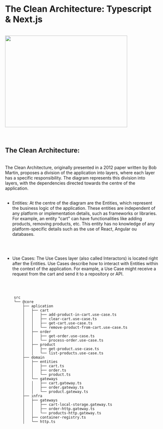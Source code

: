 # The Clean Architecture: Typescript & Next.js

<br>

<div style="width: 100%; display: flex; flex-direction: column; align-content: center">
  <img
  style="width: 400px; height:300px;"
  src="http://blog.cleancoder.com/uncle-bob/images/2012-08-13-the-clean-architecture/CleanArchitecture.jpg"
/>
<div>


<br>
<br>

## The Clean Architecture:
<br>
The Clean Architecture, originally presented in a 2012 paper written by Bob Martin, proposes a division of the application into layers, where each layer has a specific responsibility. The diagram represents this division into layers, with the dependencies directed towards the centre of the application.

<br>
<br>

- Entities: At the centre of the diagram are the Entities, which represent the business logic of the application. These entities are independent of any platform or implementation details, such as frameworks or libraries. For example, an entity "cart" can have functionalities like adding products, removing products, etc. This entity has no knowledge of any platform-specific details such as the use of React, Angular ou databases.
<br>
<br>

- Use Cases: The Use Cases layer (also called Interactors) is located right after the Entities. Use Cases describe how to interact with Entities within the context of the application. For example, a Use Case might receive a request from the cart and send it to a repository or API.
<br>
<br>

<!-- ```text
├── @core
├── components
├── context
├── pages
├── styles
└── utils

``` -->

```text
    src
    └── @core
        ├── aplication
        │   ├── cart
        │   │   ├── add-product-in-cart.use-case.ts
        │   │   ├── clear-cart.use-case.ts
        │   │   ├── get-cart.use-case.ts
        │   │   └── remove-product-from-cart.use-case.ts
        │   ├── order
        │   │   ├── get-order.use-case.ts
        │   │   └── process-order.use-case.ts
        │   ├── product
        │   │   ├── get-product.use-case.ts
        │   │   └── list-products.use-case.ts
        ├── domain
        │   ├── entities
        │   │   ├── cart.ts
        │   │   ├── order.ts
        │   │   └── product.ts
        │   └── gateways
        │   │   ├── cart.gateway.ts
        │   │   ├── order.gateway.ts
        │   │   └── product.gateway.ts
        ├── infra
        │   ├── gateways
        │   │   ├── cart-local-storage.gateway.ts
        │   │   ├── order-http.gateway.ts
        │   │   └── products-http.gateway.ts
        │   ├── container-registry.ts
        │   └── http.ts


```
